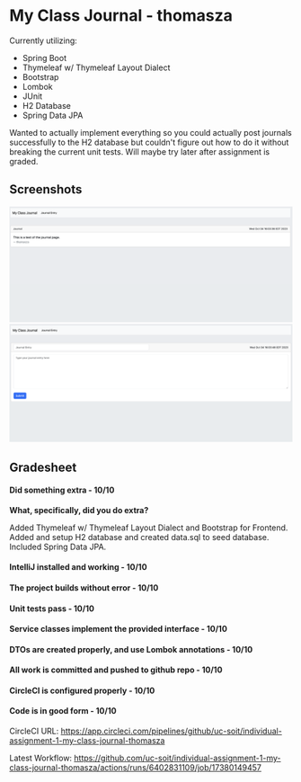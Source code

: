 # My Class Journal - thomasza

Currently utilizing:

* Spring Boot
* Thymeleaf w/ Thymeleaf Layout Dialect
* Bootstrap
* Lombok
* JUnit
* H2 Database
* Spring Data JPA

Wanted to actually implement everything so you could actually post journals successfully to the H2 database but couldn't figure out how to do it without breaking the current unit tests. Will maybe try later after assignment is graded.

## Screenshots
![alt text](screenshots/index.png)
![alt text](screenshots/entry.png)

## Gradesheet

#### Did something extra - 10/10

**What, specifically, did you do extra?**

Added Thymeleaf w/ Thymeleaf Layout Dialect and Bootstrap for Frontend. Added and setup H2 database and created data.sql to seed database. Included Spring Data JPA.

#### IntelliJ installed and working - 10/10

#### The project builds without error - 10/10

#### Unit tests pass - 10/10

#### Service classes implement the provided interface - 10/10

#### DTOs are created properly, and use Lombok annotations - 10/10

#### All work is committed and pushed to github repo - 10/10

#### CircleCI is configured properly - 10/10

#### Code is in good form - 10/10


CircleCI URL: https://app.circleci.com/pipelines/github/uc-soit/individual-assignment-1-my-class-journal-thomasza

Latest Workflow: https://github.com/uc-soit/individual-assignment-1-my-class-journal-thomasza/actions/runs/6402831109/job/17380149457

